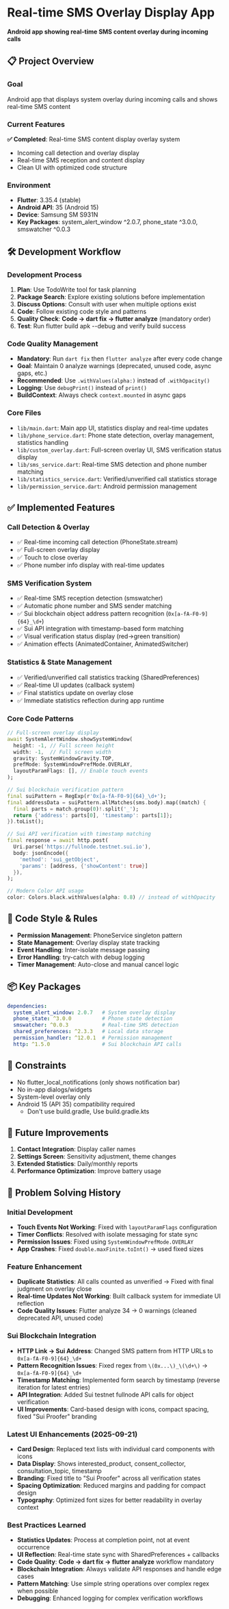 # Real-time SMS Overlay Display App
**Android app showing real-time SMS content overlay during incoming calls**

## 📋 Project Overview
### Goal
Android app that displays system overlay during incoming calls and shows real-time SMS content

### Current Features
**✅ Completed**: Real-time SMS content display overlay system
- Incoming call detection and overlay display
- Real-time SMS reception and content display
- Clean UI with optimized code structure

### Environment
- **Flutter**: 3.35.4 (stable)
- **Android API**: 35 (Android 15)
- **Device**: Samsung SM S931N
- **Key Packages**: system_alert_window ^2.0.7, phone_state ^3.0.0, smswatcher ^0.0.3

## 🛠️ Development Workflow
### Development Process
1. **Plan**: Use TodoWrite tool for task planning
2. **Package Search**: Explore existing solutions before implementation
3. **Discuss Options**: Consult with user when multiple options exist
4. **Code**: Follow existing code style and patterns
5. **Quality Check**: **Code → dart fix → flutter analyze** (mandatory order)
6. **Test**: Run flutter build apk --debug and verify build success

### Code Quality Management
- **Mandatory**: Run `dart fix` then `flutter analyze` after every code change
- **Goal**: Maintain 0 analyze warnings (deprecated, unused code, async gaps, etc.)
- **Recommended**: Use `.withValues(alpha:)` instead of `.withOpacity()`
- **Logging**: Use `debugPrint()` instead of `print()`
- **BuildContext**: Always check `context.mounted` in async gaps

### Core Files
- `lib/main.dart`: Main app UI, statistics display and real-time updates
- `lib/phone_service.dart`: Phone state detection, overlay management, statistics handling
- `lib/custom_overlay.dart`: Full-screen overlay UI, SMS verification status display
- `lib/sms_service.dart`: Real-time SMS detection and phone number matching
- `lib/statistics_service.dart`: Verified/unverified call statistics storage
- `lib/permission_service.dart`: Android permission management

## ✅ Implemented Features

### Call Detection & Overlay
- ✅ Real-time incoming call detection (PhoneState.stream)
- ✅ Full-screen overlay display
- ✅ Touch to close overlay
- ✅ Phone number info display with real-time updates

### SMS Verification System
- ✅ Real-time SMS reception detection (smswatcher)
- ✅ Automatic phone number and SMS sender matching
- ✅ Sui blockchain object address pattern recognition (`0x[a-fA-F0-9]{64}_\d+`)
- ✅ Sui API integration with timestamp-based form matching
- ✅ Visual verification status display (red→green transition)
- ✅ Animation effects (AnimatedContainer, AnimatedSwitcher)

### Statistics & State Management
- ✅ Verified/unverified call statistics tracking (SharedPreferences)
- ✅ Real-time UI updates (callback system)
- ✅ Final statistics update on overlay close
- ✅ Immediate statistics reflection during app runtime

### Core Code Patterns
```dart
// Full-screen overlay display
await SystemAlertWindow.showSystemWindow(
  height: -1, // Full screen height
  width: -1,  // Full screen width
  gravity: SystemWindowGravity.TOP,
  prefMode: SystemWindowPrefMode.OVERLAY,
  layoutParamFlags: [], // Enable touch events
);

// Sui blockchain verification pattern
final suiPattern = RegExp(r'0x[a-fA-F0-9]{64}_\d+');
final addressData = suiPattern.allMatches(sms.body).map((match) {
  final parts = match.group(0)!.split('_');
  return {'address': parts[0], 'timestamp': parts[1]};
}).toList();

// Sui API verification with timestamp matching
final response = await http.post(
  Uri.parse('https://fullnode.testnet.sui.io'),
  body: jsonEncode({
    'method': 'sui_getObject',
    'params': [address, {'showContent': true}]
  }),
);

// Modern Color API usage
color: Colors.black.withValues(alpha: 0.8) // instead of withOpacity
```

## 🔧 Code Style & Rules
- **Permission Management**: PhoneService singleton pattern
- **State Management**: Overlay display state tracking
- **Event Handling**: Inter-isolate message passing
- **Error Handling**: try-catch with debug logging
- **Timer Management**: Auto-close and manual cancel logic

## 📦 Key Packages
```yaml
dependencies:
  system_alert_window: 2.0.7   # System overlay display
  phone_state: ^3.0.0          # Phone state detection
  smswatcher: ^0.0.3           # Real-time SMS detection
  shared_preferences: ^2.3.3   # Local data storage
  permission_handler: ^12.0.1  # Permission management
  http: ^1.5.0                 # Sui blockchain API calls
```

## 🚫 Constraints
- No flutter_local_notifications (only shows notification bar)
- No in-app dialogs/widgets
- System-level overlay only
- Android 15 (API 35) compatibility required
  - Don't use build.gradle, Use build.gradle.kts

## 🎯 Future Improvements
1. **Contact Integration**: Display caller names
2. **Settings Screen**: Sensitivity adjustment, theme changes
3. **Extended Statistics**: Daily/monthly reports
4. **Performance Optimization**: Improve battery usage

## 📝 Problem Solving History
### Initial Development
- **Touch Events Not Working**: Fixed with `layoutParamFlags` configuration
- **Timer Conflicts**: Resolved with isolate messaging for state sync
- **Permission Issues**: Fixed using `SystemWindowPrefMode.OVERLAY`
- **App Crashes**: Fixed `double.maxFinite.toInt()` → used fixed sizes

### Feature Enhancement
- **Duplicate Statistics**: All calls counted as unverified → Fixed with final judgment on overlay close
- **Real-time Updates Not Working**: Built callback system for immediate UI reflection
- **Code Quality Issues**: Flutter analyze 34 → 0 warnings (cleaned deprecated API, unused code)

### Sui Blockchain Integration
- **HTTP Link → Sui Address**: Changed SMS pattern from HTTP URLs to `0x[a-fA-F0-9]{64}_\d+`
- **Pattern Recognition Issues**: Fixed regex from `\(0x...\)_\(\d+\)` → `0x[a-fA-F0-9]{64}_\d+`
- **Timestamp Matching**: Implemented form search by timestamp (reverse iteration for latest entries)
- **API Integration**: Added Sui testnet fullnode API calls for object verification
- **UI Improvements**: Card-based design with icons, compact spacing, fixed "Sui Proofer" branding

### Latest UI Enhancements (2025-09-21)
- **Card Design**: Replaced text lists with individual card components with icons
- **Data Display**: Shows interested_product, consent_collector, consultation_topic, timestamp
- **Branding**: Fixed title to "Sui Proofer" across all verification states
- **Spacing Optimization**: Reduced margins and padding for compact design
- **Typography**: Optimized font sizes for better readability in overlay context

### Best Practices Learned
- **Statistics Updates**: Process at completion point, not at event occurrence
- **UI Reflection**: Real-time state sync with SharedPreferences + callbacks
- **Code Quality**: **Code → dart fix → flutter analyze** workflow mandatory
- **Blockchain Integration**: Always validate API responses and handle edge cases
- **Pattern Matching**: Use simple string operations over complex regex when possible
- **Debugging**: Enhanced logging for complex verification workflows